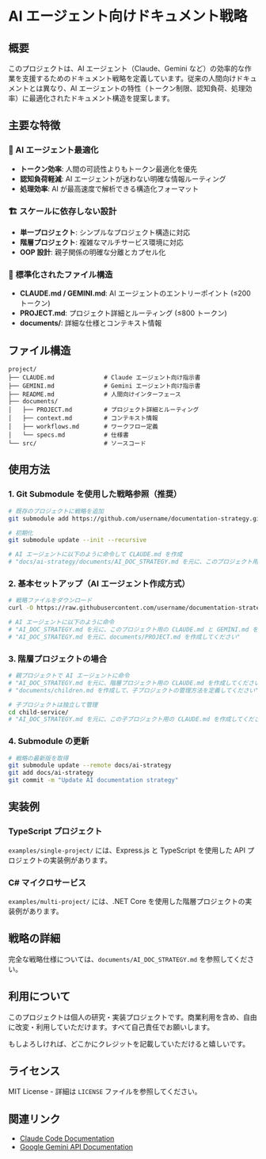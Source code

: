 # AI エージェント向けドキュメント戦略

## 概要

このプロジェクトは、AI エージェント（Claude、Gemini など）の効率的な作業を支援するためのドキュメント戦略を定義しています。従来の人間向けドキュメントとは異なり、AI エージェントの特性（トークン制限、認知負荷、処理効率）に最適化されたドキュメント構造を提案します。

## 主要な特徴

### 🎯 AI エージェント最適化
- **トークン効率**: 人間の可読性よりもトークン最適化を優先
- **認知負荷軽減**: AI エージェントが迷わない明確な情報ルーティング
- **処理効率**: AI が最高速度で解析できる構造化フォーマット

### 🏗️ スケールに依存しない設計
- **単一プロジェクト**: シンプルなプロジェクト構造に対応
- **階層プロジェクト**: 複雑なマルチサービス環境に対応
- **OOP 設計**: 親子関係の明確な分離とカプセル化

### 📄 標準化されたファイル構造
- **CLAUDE.md / GEMINI.md**: AI エージェントのエントリーポイント (≤200 トークン)
- **PROJECT.md**: プロジェクト詳細とルーティング (≤800 トークン)
- **documents/**: 詳細な仕様とコンテキスト情報

## ファイル構造

```
project/
├── CLAUDE.md              # Claude エージェント向け指示書
├── GEMINI.md              # Gemini エージェント向け指示書
├── README.md              # 人間向けインターフェース
├── documents/
│   ├── PROJECT.md         # プロジェクト詳細とルーティング
│   ├── context.md         # コンテキスト情報
│   ├── workflows.md       # ワークフロー定義
│   └── specs.md           # 仕様書
└── src/                   # ソースコード
```

## 使用方法

### 1. Git Submodule を使用した戦略参照（推奨）
```bash
# 既存のプロジェクトに戦略を追加
git submodule add https://github.com/username/documentation-strategy.git docs/ai-strategy

# 初期化
git submodule update --init --recursive

# AI エージェントに以下のように命令して CLAUDE.md を作成
# "docs/ai-strategy/documents/AI_DOC_STRATEGY.md を元に、このプロジェクト用の CLAUDE.md を作成してください"
```

### 2. 基本セットアップ（AI エージェント作成方式）
```bash
# 戦略ファイルをダウンロード
curl -O https://raw.githubusercontent.com/username/documentation-strategy/main/documents/AI_DOC_STRATEGY.md

# AI エージェントに以下のように命令
# "AI_DOC_STRATEGY.md を元に、このプロジェクト用の CLAUDE.md と GEMINI.md を作成してください"
# "AI_DOC_STRATEGY.md を元に、documents/PROJECT.md を作成してください"
```

### 3. 階層プロジェクトの場合
```bash
# 親プロジェクトで AI エージェントに命令
# "AI_DOC_STRATEGY.md を元に、階層プロジェクト用の CLAUDE.md を作成してください"
# "documents/children.md を作成して、子プロジェクトの管理方法を定義してください"

# 子プロジェクトは独立して管理
cd child-service/
# "AI_DOC_STRATEGY.md を元に、この子プロジェクト用の CLAUDE.md を作成してください"
```

### 4. Submodule の更新
```bash
# 戦略の最新版を取得
git submodule update --remote docs/ai-strategy
git add docs/ai-strategy
git commit -m "Update AI documentation strategy"
```

## 実装例

### TypeScript プロジェクト
`examples/single-project/` には、Express.js と TypeScript を使用した API プロジェクトの実装例があります。

### C# マイクロサービス
`examples/multi-project/` には、.NET Core を使用した階層プロジェクトの実装例があります。

## 戦略の詳細

完全な戦略仕様については、`documents/AI_DOC_STRATEGY.md` を参照してください。

## 利用について

このプロジェクトは個人の研究・実装プロジェクトです。商業利用を含め、自由に改変・利用していただけます。すべて自己責任でお願いします。

もしよろしければ、どこかにクレジットを記載していただけると嬉しいです。

## ライセンス

MIT License - 詳細は `LICENSE` ファイルを参照してください。

## 関連リンク

- [Claude Code Documentation](https://docs.anthropic.com/en/docs/claude-code)
- [Google Gemini API Documentation](https://developers.google.com/gemini)
